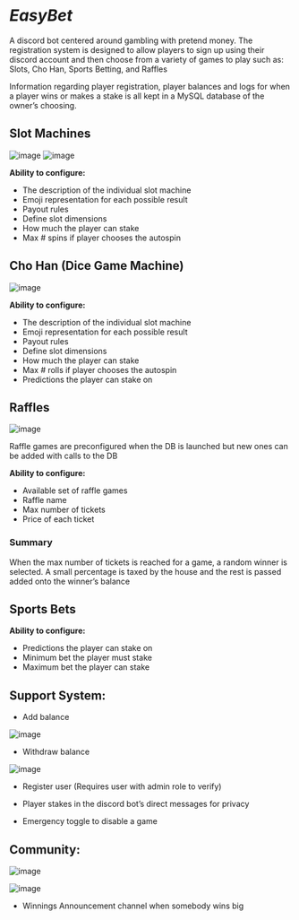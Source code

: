 # **_EasyBet_**

A discord bot centered around gambling with pretend money. The registration system is designed to allow players to sign up using their discord account and then choose from a variety of games to play such as: Slots, Cho Han, Sports Betting, and Raffles

Information regarding player registration, player balances and logs for when a player wins or makes a stake is all kept in a MySQL database of the owner’s choosing. 

## Slot Machines

![image](https://user-images.githubusercontent.com/22184390/234155361-8d842a76-6f7c-4c2a-9eea-d6b00d2c0786.png) ![image](https://user-images.githubusercontent.com/22184390/234155274-d7e38ab1-c161-42db-a77a-1f4b90fed638.png)


**Ability to configure:**
* The description of the individual slot machine
* Emoji representation for each possible result
* Payout rules
* Define slot dimensions
* How much the player can stake
* Max # spins if player chooses the autospin 



## Cho Han (Dice Game Machine)

![image](https://user-images.githubusercontent.com/22184390/234155651-2e3b5662-2554-45a1-aaa8-2d779843020f.png)

**Ability to configure:**
* The description of the individual slot machine
* Emoji representation for each possible result
* Payout rules
* Define slot dimensions
* How much the player can stake
* Max # rolls if player chooses the autospin 
* Predictions the player can stake on 

## Raffles

![image](https://user-images.githubusercontent.com/22184390/234156414-2b0d7f55-97b1-4fcb-b709-3472f8fbcfe3.png)


Raffle games are preconfigured when the DB is launched but new ones can be added with calls to the DB 

**Ability to configure:**
* Available set of raffle games
* Raffle name
* Max number of tickets
* Price of each ticket

### Summary 
When the max number of tickets is reached for a game, a random winner is selected. A small percentage is taxed by the house and the rest is passed added onto the winner’s balance

## Sports Bets

**Ability to configure:**
* Predictions the player can stake on
* Minimum bet the player must stake
* Maximum bet the player can stake

## Support System:
* Add balance

![image](https://user-images.githubusercontent.com/22184390/234156543-70c386c2-b843-4f41-9587-81756d40e429.png)


* Withdraw balance

![image](https://user-images.githubusercontent.com/22184390/234156026-dcfa4d4b-fc18-4a9f-a537-6810ce8c7d2b.png)

* Register user (Requires user with admin role to verify)

* Player stakes in the discord bot’s direct messages for privacy 
* Emergency toggle to disable a game 

## Community:

![image](https://user-images.githubusercontent.com/22184390/234156243-235f8f15-349f-47ce-b2c7-d57ccbf22743.png)

![image](https://user-images.githubusercontent.com/22184390/234156207-92405a52-8d60-4a61-9822-e62a0d5aa196.png)

* Winnings Announcement channel when somebody wins big


